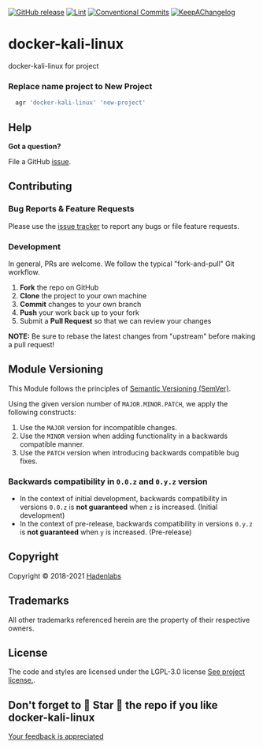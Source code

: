 <!--


  ** DO NOT EDIT THIS FILE
  **
  ** 1) Make all changes to `README.yaml`
  ** 2) Run`make readme` to rebuild this file.
  **
  ** (We maintain HUNDREDS of open source projects. This is how we maintain our sanity.)
  **


  -->

 

 [![GitHub release](https://img.shields.io/github/release/hadenlabs/docker-kali-linux?style=flat-square)](https://github.com/hadenlabs/docker-kali-linux/releases/latest) [![Lint](https://img.shields.io/github/workflow/status/hadenlabs/docker-kali-linux/lint-code)](https://github.com/hadenlabs/docker-kali-linux/actions?workflow=lint-code) [![Conventional Commits](https://img.shields.io/badge/Conventional%20Commits-1.0.0-yellow)](https://conventionalcommits.org) [![KeepAChangelog](https://img.shields.io/badge/Keep%20A%20Changelog-1.0.0-%23E05735)](https://keepachangelog.com)

# docker-kali-linux

 
docker-kali-linux for project

### Replace name project to New Project

```bash
  agr 'docker-kali-linux' 'new-project'
``` 




























## Help

**Got a question?**

File a GitHub [issue](https://github.com/hadenlabs/docker-kali-linux/issues).

## Contributing

### Bug Reports & Feature Requests

Please use the [issue tracker](https://github.com/hadenlabs/docker-kali-linux/issues) to report any bugs or file feature requests.

### Development

In general, PRs are welcome. We follow the typical "fork-and-pull" Git workflow.

1.  **Fork** the repo on GitHub
2.  **Clone** the project to your own machine
3.  **Commit** changes to your own branch
4.  **Push** your work back up to your fork
5.  Submit a **Pull Request** so that we can review your changes

**NOTE:** Be sure to rebase the latest changes from "upstream" before making a pull request!

## Module Versioning

This Module follows the principles of [Semantic Versioning (SemVer)](https://semver.org/).

Using the given version number of `MAJOR.MINOR.PATCH`, we apply the following constructs:

1. Use the `MAJOR` version for incompatible changes.
1. Use the `MINOR` version when adding functionality in a backwards compatible manner.
1. Use the `PATCH` version when introducing backwards compatible bug fixes.

### Backwards compatibility in `0.0.z` and `0.y.z` version

- In the context of initial development, backwards compatibility in versions `0.0.z` is **not guaranteed** when `z` is
  increased. (Initial development)
- In the context of pre-release, backwards compatibility in versions `0.y.z` is **not guaranteed** when `y` is
  increased. (Pre-release)




## Copyright

Copyright © 2018-2021 [Hadenlabs](https://hadenlabs.com)



## Trademarks

All other trademarks referenced herein are the property of their respective owners.






## License

The code and styles are licensed under the LGPL-3.0 license [See project license.](LICENSE).



## Don't forget to 🌟 Star 🌟 the repo if you like docker-kali-linux

[Your feedback is appreciated](https://github.com/hadenlabs/docker-kali-linux/issues)
